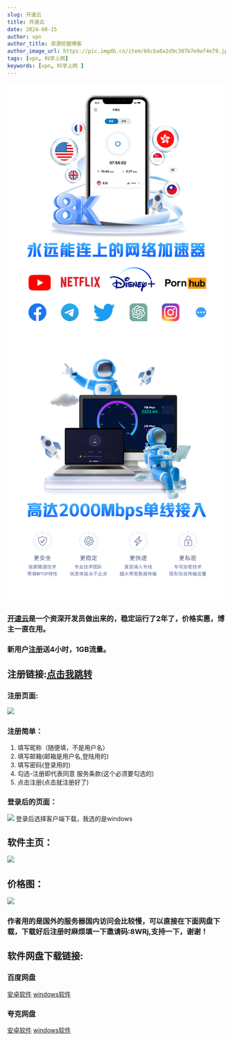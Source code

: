 ```yaml
---
slug: 开速云
title: 开速云
date: 2024-08-15
author: vpn
author_title: 资源挖掘博客
author_image_url: https://pic.imgdb.cn/item/66cba8a2d9c307b7e9af4e79.jpg
tags: [vpn, 科学上网]
keywords: [vpn, 科学上网 ]
---
```

![](./img/swiper.png)
![](./img/swiper1.png)

### [开速云](https://kaisuyun.com/auth/register?code=8WRj)是一个资深开发员做出来的，稳定运行了2年了，价格实惠，博主一直在用。

### 新用户[注册](https://kaisuyun.com/auth/register?code=8WRj)送4小时，1GB流量。

## 注册链接:[点击我跳转](https://kaisuyun.com/auth/register?code=8WRj)
### 注册页面:
![](https://pic.imgdb.cn/item/66cba9cfd9c307b7e9b16dae.png)

### 注册简单：
1. 填写昵称（随便填，不是用户名）
2. 填写邮箱(邮箱是用户名,登陆用的)
3. 填写密码(登录用的)
4. 勾选-注册即代表同意 服务条款(这个必须要勾选的)
5. 点击注册(点击就注册好了)

### 登录后的页面：
![](https://pic.imgdb.cn/item/66cba9ced9c307b7e9b16ce5.png)
登录后选择客户端下载，我选的是windows

## 软件主页：
![](https://pic.imgdb.cn/item/66cba9cfd9c307b7e9b16d37.png)

## 价格图：
![](https://pic.imgdb.cn/item/66cba9ced9c307b7e9b16c77.png)

### 作者用的是国外的服务器国内访问会比较慢，可以直接在下面网盘下载，下载好后注册时麻烦填一下邀请码:8WRj,支持一下，谢谢！

## 软件网盘下载链接:
### 百度网盘
[安卓软件](https://pan.baidu.com/s/14f6HGAUQNqEGemmxxxFpKA?pwd=ltl6)
[windows软件](https://pan.baidu.com/s/18HOjdsgWeht2iAh5SuKA3Q?pwd=ch5h)

### 夸克网盘
[安卓软件](https://pan.quark.cn/s/848c715797a9)
[windows软件](https://pan.quark.cn/s/74a6f7b9c1f9)









